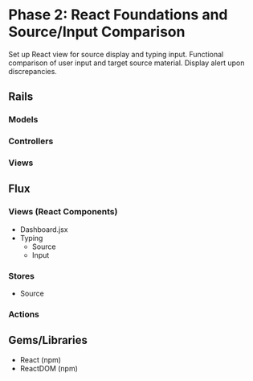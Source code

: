 # Phase 2: React Foundations and Source/Input Comparison

Set up React view for source display and typing input. Functional comparison of user input and target source material. Display alert upon discrepancies.

## Rails
### Models

### Controllers

### Views

## Flux
### Views (React Components)
* Dashboard.jsx
* Typing
  - Source
  - Input

### Stores
* Source

### Actions

## Gems/Libraries
* React (npm)
* ReactDOM (npm)
